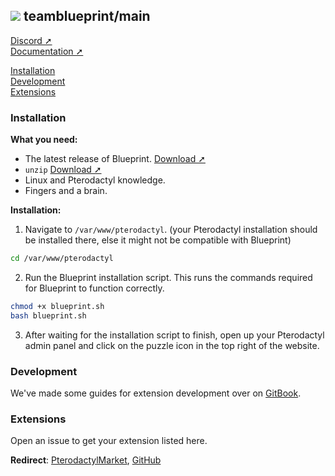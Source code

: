 ## ![](https://i.imgur.com/SsOU6r8.png) teamblueprint/main
[Discord ➚](https://discord.gg/CUwHwv6xRe)\
[Documentation ➚](https://ptero.shop/docs)

[Installation](#installation)\
[Development](#development)\
[Extensions](#extensions)

### Installation
**What you need:**
* The latest release of Blueprint. [Download ➚](https://github.com/teamblueprint/main/releases/latest)
* `unzip` [Download ➚](https://pkgs.org/download/unzip)
* Linux and Pterodactyl knowledge.
* Fingers and a brain.

**Installation:**
1. Navigate to `/var/www/pterodactyl`. (your Pterodactyl installation should be installed there, else it might not be compatible with Blueprint)
```sh
cd /var/www/pterodactyl
```
2. Run the Blueprint installation script. This runs the commands required for Blueprint to function correctly.
```sh
chmod +x blueprint.sh
bash blueprint.sh
```
3. After waiting for the installation script to finish, open up your Pterodactyl admin panel and click on the puzzle icon in the top right of the website.

### Development
We've made some guides for extension development over on [GitBook](https://ptero.shop/docs).

### Extensions
Open an issue to get your extension listed here.

**Redirect**: [PterodactylMarket](https://pterodactylmarket.com/resource/664), [GitHub](https://github.com/prplwtf/blueprint-redirect)
